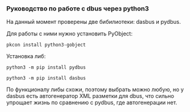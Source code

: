### Руководство по работе с dbus через python3
На данный момент проверены две бибилиотеки: dasbus и pydbus.

Для работы с ними нужно установить PyObject:
```shell
pkcon install python3-gobject
```
Установка либ:
```shell
python3 -m pip install pydbus
```
```shell
python3 -m pip install dasbus
```
По функционалу либы схожи, поэтому выбрать можно любую, но у dasbus есть автогенератор XML разметки для dbus, что сильно упрощает жизнь по сравнению с pydbus, где автогенерации нет.
